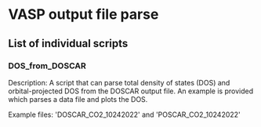 # VASP output file parse

## List of individual scripts

### DOS_from_DOSCAR

Description: A script that can parse total density of states (DOS) and orbital-projected DOS
from the DOSCAR output file. An example is provided which parses a data file and plots the DOS.

Example files: 'DOSCAR_CO2_10242022' and 'POSCAR_CO2_10242022'


